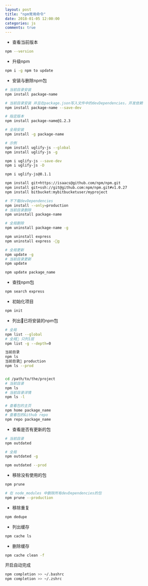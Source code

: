 ```yaml
---
layout: post
title: "npm常用命令"
date: 2018-01-05 12:00:00
categories: js
comments: true
---
```


- 查看当前版本
```bash
npm --version
```

- 升级npm
```bash
npm i -g npm to update
```

- 安装与删除npm包
```bash
# 当前目录安装
npm install package-name

# 当前目录安装 并且在package.json写入文件中的devDependencies，开发依赖
npm install package-name --save-dev

# 指定版本
npm install package-name@1.2.3

# 全局安装
npm install -g package-name

# 示例
npm install uglify-js --global
npm install uglify-js -g

npm i uglify-js --save-dev
npm i uglify-js -D

npm i uglify-js@0.1.1

npm install git+https://isaacs@github.com/npm/npm.git
npm install git+ssh://git@github.com:npm/npm.git#v1.0.27
npm install bitbucket:mybitbucketuser/myproject

# 不下载devDependencies
npm install --only=production
# 当前目录删除
npm uninstall package-name

# 全局删除
npm uninstall package-name -g

npm uninstall express
npm uninstall express -g

# 全局更新
npm update -g
# 当前目录更新
npm update

npm update package_name
```

- 查找npm包
```bash
npm search express
```

- 初始化项目
```bash
npm init
```

- 列出已将安装的npm包
```bash
# 全局
npm list --global
# 全局 只列1层
npm list -g --depth=0

当前目录
npm ls
当前目录 production
npm ls --prod


cd /path/to/the/project
# 当前目录
npm ls
# 当前目录详情
npm ls -l

# 查看包的主页
npm home package_name
# 查看包的Github repo
npm repo package_name

```

- 查看是否有更新的包
```bash
# 当前目录
npm outdated

# 全局
npm outdated -g

npm outdated --prod
```

- 移除没有使用的包
```bash
npm prune

# 在 node_modules 中删除所有devDependencies的包
npm prune --production
```

- 移除重复
```bash
npm dedupe
```

- 列出缓存
```bash
npm cache ls
```

- 删除缓存
```bash
npm cache clean -f
```

开启自动完成
```bash
npm completion >> ~/.bashrc
npm completion >> ~/.zshrc
```
